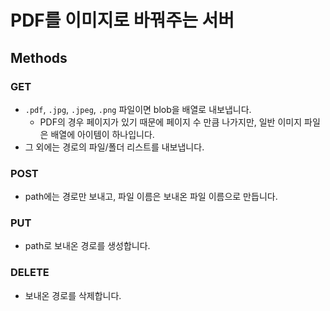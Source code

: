 # PDF를 이미지로 바꿔주는 서버

## Methods

### GET

- `.pdf`, `.jpg`, `.jpeg`, `.png` 파일이면 blob을 배열로 내보냅니다.
  - PDF의 경우 페이지가 있기 때문에 페이지 수 만큼 나가지만, 일반 이미지 파일은 배열에 아이템이 하나입니다.
- 그 외에는 경로의 파일/폴더 리스트를 내보냅니다.

### POST

- path에는 경로만 보내고, 파일 이름은 보내온 파일 이름으로 만듭니다.

### PUT

- path로 보내온 경로를 생성합니다.

### DELETE

- 보내온 경로를 삭제합니다.
